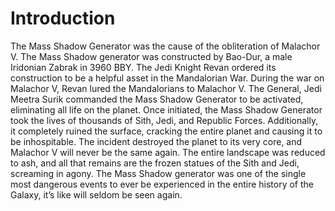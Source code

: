 # Introduction

The Mass Shadow Generator was the cause of the obliteration of Malachor V.
The Mass Shadow generator was constructed by Bao-Dur, a male Iridonian Zabrak in 3960 BBY.
The Jedi Knight Revan ordered its construction to be a helpful asset in the Mandalorian War.
During the war on Malachor V, Revan lured the Mandalorians to Malachor V.
The General, Jedi Meetra Surik commanded the Mass Shadow Generator to be activated, eliminating all life on the planet.
Once initiated, the Mass Shadow Generator took the lives of thousands of Sith, Jedi, and Republic Forces.
Additionally, it completely ruined the surface, cracking the entire planet and causing it to be inhospitable.
The incident destroyed the planet to its very core, and Malachor V will never be the same again.
The entire landscape was reduced to ash, and all that remains are the frozen statues of the Sith and Jedi, screaming in agony.
The Mass Shadow generator was one of the single most dangerous events to ever be experienced in the entire history of the Galaxy, it’s like will seldom be seen again.
